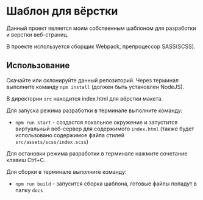 # Шаблон для вёрстки

Данный проект является моим собственным шаблоном для разработки и верстки веб-страниц.

В проекте используется сборщик Webpack, препроцессор SASS(SCSS).

## Использование

Скачайте или склонируйте данный репозиторий. Через терминал выполните команду `npm install` (должен быть установлен
NodeJS).

В директории `src` находится index.html для вёрстки макета.

Для запуска режима разработки в терминале выполните команду:

- `npm run start` - создастся локальное окружение и запустится виртуальный веб-сервер для содержимого `index.html` (также
  будет использовано содержимое файла стилей `src/assets/scss/index.scss`)

Для остановки режима разработки в терминале нажмите сочетание клавиш Ctrl+C.

Для сборки в терминале выполните команду:

- `npm run build` - запусится сборка шаблона, готовые файлы попадут в папку `docs`
